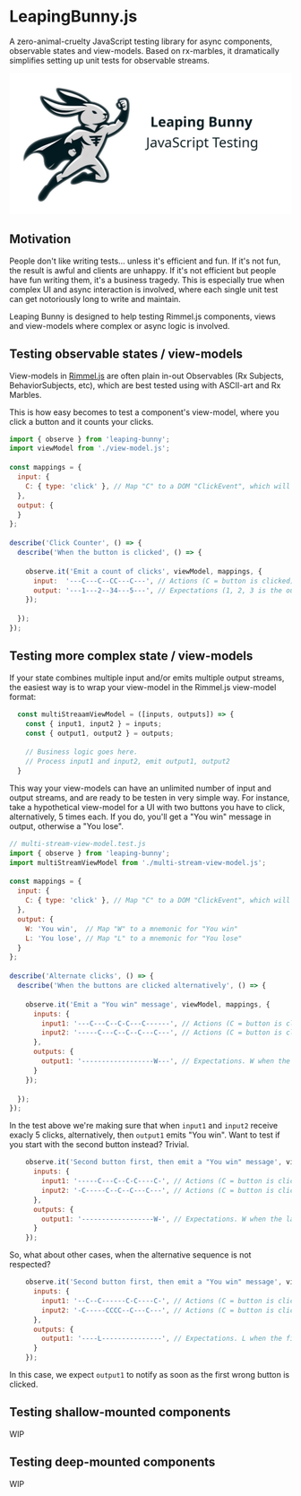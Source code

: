 # LeapingBunny.js
A zero-animal-cruelty JavaScript testing library for async components, observable states and view-models.
Based on rx-marbles, it dramatically simplifies setting up unit tests for observable streams.

![Leaping Bunny](./leaping-bunny.png)

## Motivation
People don't like writing tests... unless it's efficient and fun. If it's not fun, the result is awful and clients are unhappy. If it's not efficient but people have fun writing them, it's a business tragedy.
This is especially true when complex UI and async interaction is involved, where each single unit test can get notoriously long to write and  maintain.

Leaping Bunny is designed to help testing Rimmel.js components, views and view-models where complex or async logic is involved.

## Testing observable states / view-models
View-models in [Rimmel.js](https://github.com/hellomenu/rimmel) are often plain in-out Observables (Rx Subjects, BehaviorSubjects, etc),
which are best tested using with ASCII-art and Rx Marbles.

This is how easy becomes to test a component's view-model, where you click a button and it counts your clicks.

```js
import { observe } from 'leaping-bunny';
import viewModel from './view-model.js';

const mappings = {
  input: {
    C: { type: 'click' }, // Map "C" to a DOM "ClickEvent", which will be fed into the view-model
  },
  output: {
  }
};

describe('Click Counter', () => {
  describe('When the button is clicked', () => {

    observe.it('Emit a count of clicks', viewModel, mappings, {
      input:  '---C---C--CC---C---', // Actions (C = button is clicked)
      output: '---1---2--34---5---', // Expectations (1, 2, 3 is the output emitted each time)
    });

  });
});

```

## Testing more complex state / view-models
If your state combines multiple input and/or emits multiple output streams, the easiest way is to wrap your view-model in the Rimmel.js view-model format:

```js
  const multiStreaamViewModel = ([inputs, outputs]) => {
    const { input1, input2 } = inputs;
    const { output1, output2 } = outputs;

    // Business logic goes here.
    // Process input1 and input2, emit output1, output2
  }
```

This way your view-models can have an unlimited number of input and output streams, and are ready to be testen in very simple way.
For instance, take a hypothetical view-model for a UI with two buttons you have to click, alternatively, 5 times each. If you do,
you'll get a "You win" message in output, otherwise a "You lose".

```js
// multi-stream-view-model.test.js
import { observe } from 'leaping-bunny';
import multiStreamViewModel from './multi-stream-view-model.js';

const mappings = {
  input: {
    C: { type: 'click' }, // Map "C" to a DOM "ClickEvent", which will be fed into the view-model
  },
  output: {
    W: 'You win',  // Map "W" to a mnemonic for "You win"
    L: 'You lose', // Map "L" to a mnemonic for "You lose"
  }
};

describe('Alternate clicks', () => {
  describe('When the buttons are clicked alternatively', () => {

    observe.it('Emit a "You win" message', viewModel, mappings, {
      inputs: {
        input1: '---C---C--C-C---C------', // Actions (C = button is clicked)
        input2: '-----C---C--C--C---C---', // Actions (C = button is clicked)
      },
      outputs: {
        output1: '------------------W---', // Expectations. W when the last button is clicked.
      }
    });

  });
});
```

In the test above we're making sure that when `input1` and `input2` receive exacly 5 clicks, alternatively, then `output1` emits "You win".
Want to test if you start with the second button instead? Trivial.
```js
    observe.it('Second button first, then emit a "You win" message', viewModel, mappings, {
      inputs: {
        input1: '-----C---C--C-C----C-', // Actions (C = button is clicked)
        input2: '-C-----C--C--C---C---', // Actions (C = button is clicked)
      },
      outputs: {
        output1: '------------------W-', // Expectations. W when the last button is clicked.
      }
    });
```

So, what about other cases, when the alternative sequence is not respected?
```js
    observe.it('Second button first, then emit a "You win" message', viewModel, mappings, {
      inputs: {
        input1: '--C--C------C-C----C-', // Actions (C = button is clicked)
        input2: '-C-----CCCC--C---C---', // Actions (C = button is clicked)
      },
      outputs: {
        output1: '----L---------------', // Expectations. L when the first wrong button is clicked.
      }
    });
```

In this case, we expect `output1` to notify as soon as the first wrong button is clicked.


## Testing shallow-mounted components
WIP

## Testing deep-mounted components
WIP

